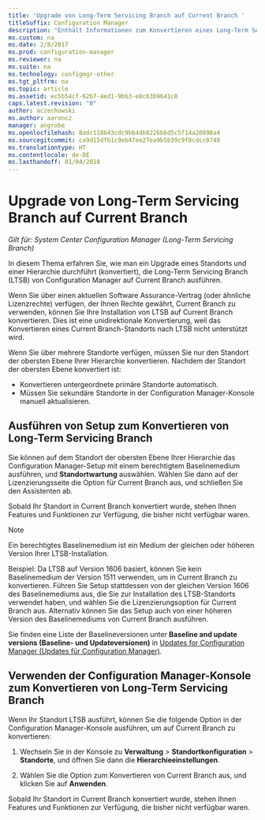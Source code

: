 ```yaml
---
title: 'Upgrade von Long-Term Servicing Branch auf Current Branch '
titleSuffix: Configuration Manager
description: "Enthält Informationen zum Konvertieren eines Long-Term Servicing Branch-Standorts auf einen Current Branch-Standort."
ms.custom: na
ms.date: 2/8/2017
ms.prod: configuration-manager
ms.reviewer: na
ms.suite: na
ms.technology: configmgr-other
ms.tgt_pltfrm: na
ms.topic: article
ms.assetid: ec5b54cf-62b7-4ed1-9bb3-e8c63b9641c8
caps.latest.revision: "0"
author: aczechowski
ms.author: aaroncz
manager: angrobe
ms.openlocfilehash: 8adc118643cdc9bb4db8226b6d5c5f14a20898a4
ms.sourcegitcommit: ca9d15dfb1c9eb47ee27ea9b5b39c9f8cdcc0748
ms.translationtype: HT
ms.contentlocale: de-DE
ms.lasthandoff: 01/04/2018
---
```

# <a name="upgrade-the-long-term-servicing-branch-to-the-current-branch"></a>Upgrade von Long-Term Servicing Branch auf Current Branch

*Gilt für: System Center Configuration Manager (Long-Term Servicing Branch)*

In diesem Thema erfahren Sie, wie man ein Upgrade eines Standorts und einer Hierarchie durchführt (konvertiert), die Long-Term Servicing Branch (LTSB) von Configuration Manager auf Current Branch ausführen.

Wenn Sie über einen aktuellen Software Assurance-Vertrag (oder ähnliche Lizenzrechte) verfügen, der Ihnen Rechte gewährt, Current Branch zu verwenden, können Sie Ihre Installation von LTSB auf Current Branch konvertieren.  Dies ist eine unidirektionale Konvertierung, weil das Konvertieren eines Current Branch-Standorts nach LTSB nicht unterstützt wird.

Wenn Sie über mehrere Standorte verfügen, müssen Sie nur den Standort der obersten Ebene Ihrer Hierarchie konvertieren. Nachdem der Standort der obersten Ebene konvertiert ist:
- Konvertieren untergeordnete primäre Standorte automatisch.
-   Müssen Sie sekundäre Standorte in der Configuration Manager-Konsole manuell aktualisieren.

## <a name="run-setup-to-convert-the-long-term-servicing-branch"></a>Ausführen von Setup zum Konvertieren von Long-Term Servicing Branch
Sie können auf dem Standort der obersten Ebene Ihrer Hierarchie das Configuration Manager-Setup mit einem berechtigtem Baselinemedium ausführen, und **Standortwartung** auswählen.  Wählen Sie dann auf der Lizenzierungsseite die Option für Current Branch aus, und schließen Sie den Assistenten ab.

Sobald Ihr Standort in Current Branch konvertiert wurde, stehen Ihnen Features und Funktionen zur Verfügung, die bisher nicht verfügbar waren.

> [!NOTE]  
> Ein berechtigtes Baselinemedium ist ein Medium der gleichen oder höheren Version Ihrer LTSB-Installation.

Beispiel: Da LTSB auf Version 1606 basiert, können Sie kein Baselinemedium der Version 1511 verwenden, um in Current Branch zu konvertieren. Führen Sie Setup stattdessen von der gleichen Version 1606 des Baselinemediums aus, die Sie zur Installation des LTSB-Standorts verwendet haben, und wählen Sie die Lizenzierungsoption für Current Branch aus.  Alternativ können Sie das Setup auch von einer höheren Version des Baselinemediums von Current Branch ausführen.

Sie finden eine Liste der Baselineversionen unter **Baseline and update versions (Baseline- und Updateversionen)** in [Updates for Configuration Manager (Updates für Configuration Manager)](/sccm/core/servers/manage/updates).

## <a name="use-the-configuration-manager-console-to-convert-the-long-term-servicing-branch"></a>Verwenden der Configuration Manager-Konsole zum Konvertieren von Long-Term Servicing Branch
Wenn Ihr Standort LTSB ausführt, können Sie die folgende Option in der Configuration Manager-Konsole ausführen, um auf Current Branch zu konvertieren:

 1. Wechseln Sie in der Konsole zu **Verwaltung** > **Standortkonfiguration** > **Standorte**, und öffnen Sie dann die **Hierarchieeinstellungen**.  

 2. Wählen Sie die Option zum Konvertieren von Current Branch aus, und klicken Sie auf **Anwenden**.  

Sobald Ihr Standort in Current Branch konvertiert wurde, stehen Ihnen Features und Funktionen zur Verfügung, die bisher nicht verfügbar waren.
